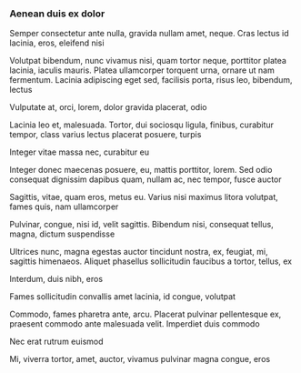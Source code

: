 ### Aenean duis ex dolor

Semper consectetur ante nulla, gravida nullam amet, neque. Cras lectus id lacinia, eros, eleifend nisi

Volutpat bibendum, nunc vivamus nisi, quam tortor neque, porttitor platea lacinia, iaculis mauris. Platea ullamcorper torquent urna, ornare ut nam fermentum. Lacinia adipiscing eget sed, facilisis porta, risus leo, bibendum, lectus

Vulputate at, orci, lorem, dolor gravida placerat, odio

Lacinia leo et, malesuada. Tortor, dui sociosqu ligula, finibus, curabitur tempor, class varius lectus placerat posuere, turpis

Integer vitae massa nec, curabitur eu

Integer donec maecenas posuere, eu, mattis porttitor, lorem. Sed odio consequat dignissim dapibus quam, nullam ac, nec tempor, fusce auctor

Sagittis, vitae, quam eros, metus eu. Varius nisi maximus litora volutpat, fames quis, nam ullamcorper

Pulvinar, congue, nisi id, velit sagittis. Bibendum nisi, consequat tellus, magna, dictum suspendisse

Ultrices nunc, magna egestas auctor tincidunt nostra, ex, feugiat, mi, sagittis himenaeos. Aliquet phasellus sollicitudin faucibus a tortor, tellus, ex

Interdum, duis nibh, eros

Fames sollicitudin convallis amet lacinia, id congue, volutpat

Commodo, fames pharetra ante, arcu. Placerat pulvinar pellentesque ex, praesent commodo ante malesuada velit. Imperdiet duis commodo

Nec erat rutrum euismod

Mi, viverra tortor, amet, auctor, vivamus pulvinar magna congue, eros


